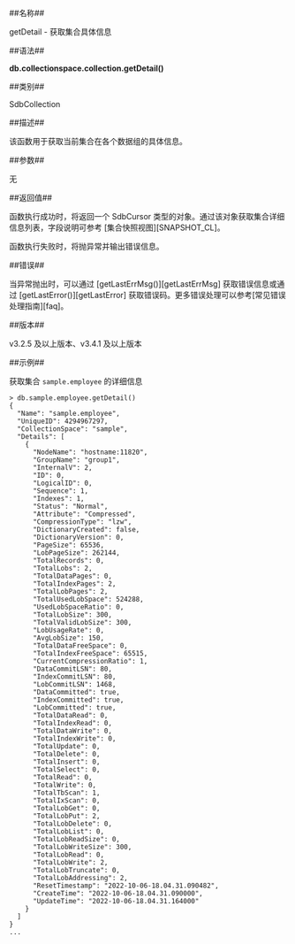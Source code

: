 
##名称##

getDetail - 获取集合具体信息

##语法##

**db.collectionspace.collection.getDetail\(\)**

##类别##

SdbCollection

##描述##

该函数用于获取当前集合在各个数据组的具体信息。

##参数##

无

##返回值##

函数执行成功时，将返回一个 SdbCursor 类型的对象。通过该对象获取集合详细信息列表，字段说明可参考
[集合快照视图][SNAPSHOT_CL]。

函数执行失败时，将抛异常并输出错误信息。

##错误##

当异常抛出时，可以通过 [getLastErrMsg()][getLastErrMsg] 获取错误信息或通过 [getLastError()][getLastError] 获取错误码。更多错误处理可以参考[常见错误处理指南][faq]。

##版本##

v3.2.5 及以上版本、v3.4.1 及以上版本

##示例##

获取集合 `sample.employee` 的详细信息

```lang-javascript
> db.sample.employee.getDetail()
{
  "Name": "sample.employee",
  "UniqueID": 4294967297,
  "CollectionSpace": "sample",
  "Details": [
    {
      "NodeName": "hostname:11820",
      "GroupName": "group1",
      "InternalV": 2,
      "ID": 0,
      "LogicalID": 0,
      "Sequence": 1,
      "Indexes": 1,
      "Status": "Normal",
      "Attribute": "Compressed",
      "CompressionType": "lzw",
      "DictionaryCreated": false,
      "DictionaryVersion": 0,
      "PageSize": 65536,
      "LobPageSize": 262144,
      "TotalRecords": 0,
      "TotalLobs": 2,
      "TotalDataPages": 0,
      "TotalIndexPages": 2,
      "TotalLobPages": 2,
      "TotalUsedLobSpace": 524288,
      "UsedLobSpaceRatio": 0,
      "TotalLobSize": 300,
      "TotalValidLobSize": 300,
      "LobUsageRate": 0,
      "AvgLobSize": 150,
      "TotalDataFreeSpace": 0,
      "TotalIndexFreeSpace": 65515,
      "CurrentCompressionRatio": 1,
      "DataCommitLSN": 80,
      "IndexCommitLSN": 80,
      "LobCommitLSN": 1468,
      "DataCommitted": true,
      "IndexCommitted": true,
      "LobCommitted": true,
      "TotalDataRead": 0,
      "TotalIndexRead": 0,
      "TotalDataWrite": 0,
      "TotalIndexWrite": 0,
      "TotalUpdate": 0,
      "TotalDelete": 0,
      "TotalInsert": 0,
      "TotalSelect": 0,
      "TotalRead": 0,
      "TotalWrite": 0,
      "TotalTbScan": 1,
      "TotalIxScan": 0,
      "TotalLobGet": 0,
      "TotalLobPut": 2,
      "TotalLobDelete": 0,
      "TotalLobList": 0,
      "TotalLobReadSize": 0,
      "TotalLobWriteSize": 300,
      "TotalLobRead": 0,
      "TotalLobWrite": 2,
      "TotalLobTruncate": 0,
      "TotalLobAddressing": 2,
      "ResetTimestamp": "2022-10-06-18.04.31.090482",
      "CreateTime": "2022-10-06-18.04.31.090000",
      "UpdateTime": "2022-10-06-18.04.31.164000"
    }
  ]
}
...
```


[^_^]:
     本文使用的所有引用及链接
[SNAPSHOT_CL]:manual/Manual/SQL_Grammar/Monitoring/SNAPSHOT_CL.md
[getLastError]:manual/Manual/Sequoiadb_Command/Global/getLastError.md
[getLastErrMsg]:manual/Manual/Sequoiadb_Command/Global/getLastErrMsg.md
[faq]:manual/FAQ/faq_sdb.md
